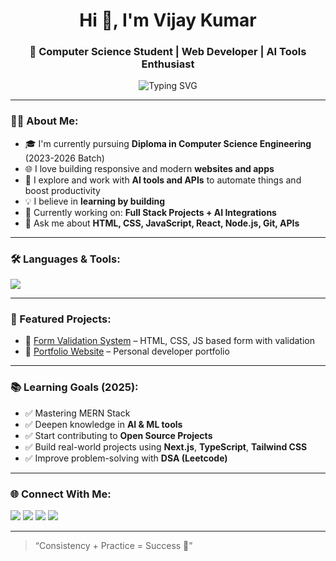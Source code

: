 <h1 align="center">Hi 👋, I'm Vijay Kumar</h1>
<h3 align="center">🚀 Computer Science Student | Web Developer | AI Tools Enthusiast</h3>

<p align="center">
  <img src="https://readme-typing-svg.demolab.com?font=Fira+Code&pause=1000&center=true&vCenter=true&width=435&lines=Passionate+Web+Developer;AI+Tools+Explorer;Open+Source+Contributor;Always+Learning+Something+New" alt="Typing SVG" />
</p>

---

### 👨‍💻 About Me:

- 🎓 I'm currently pursuing **Diploma in Computer Science Engineering** (2023-2026 Batch)
- 🌐 I love building responsive and modern **websites and apps**
- 🤖 I explore and work with **AI tools and APIs** to automate things and boost productivity
- 💡 I believe in **learning by building**
- 🔭 Currently working on: **Full Stack Projects + AI Integrations**
- 💬 Ask me about **HTML, CSS, JavaScript, React, Node.js, Git, APIs**

---

### 🛠️ Languages & Tools:

<p align="left">
  <img src="https://skillicons.dev/icons?i=html,css,js,react,nodejs,express,mongodb,git,github,vscode,python" />
</p>

---

### 📌 Featured Projects:


- 🔗 [Form Validation System](https://run-vijay.github.io/Responsive-Form-with-Validation/) – HTML, CSS, JS based form with validation
- 🔗 [Portfolio Website](https://run-vijay.github.io/Personal-Portfolio/) – Personal developer portfolio

---

### 📚 Learning Goals (2025):

- ✅ Mastering MERN Stack
- ✅ Deepen knowledge in **AI & ML tools**
- ✅ Start contributing to **Open Source Projects**
- ✅ Build real-world projects using **Next.js**, **TypeScript**, **Tailwind CSS**
- ✅ Improve problem-solving with **DSA (Leetcode)**

---

### 🌐 Connect With Me:

<p align="left">
  <a href="https://www.linkedin.com/in/yourprofile" target="blank"><img src="https://img.shields.io/badge/LinkedIn-blue?logo=linkedin&style=for-the-badge" /></a>
  <a href="mailto:your.email@example.com"><img src="https://img.shields.io/badge/Gmail-red?logo=gmail&style=for-the-badge" /></a>
  <a href="https://twitter.com/yourprofile" target="blank"><img src="https://img.shields.io/badge/Twitter-blue?logo=twitter&style=for-the-badge" /></a>
  <a href="https://vijaykumar.dev" target="blank"><img src="https://img.shields.io/badge/Portfolio-black?logo=githubpages&style=for-the-badge" /></a>
</p>

---

> “Consistency + Practice = Success 🚀”
